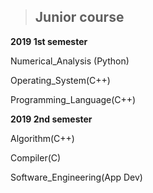 > ## Junior course
  
**2019 1st semester**  

Numerical_Analysis (Python)

Operating_System(C++)

Programming_Language(C++)


**2019 2nd semester**  

Algorithm(C++)

Compiler(C)

Software_Engineering(App Dev)